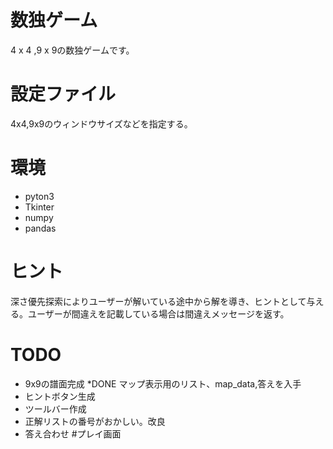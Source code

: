 # 数独ゲーム
4 x 4 ,9 x 9の数独ゲームです。

# 設定ファイル
4x4,9x9のウィンドウサイズなどを指定する。

# 環境
* pyton3
* Tkinter
* numpy
* pandas

# ヒント

深さ優先探索によりユーザーが解いている途中から解を導き、ヒントとして与える。ユーザーが間違えを記載している場合は間違えメッセージを返す。

# TODO

* 9x9の譜面完成
*DONE マップ表示用のリスト、map_data,答えを入手
* ヒントボタン生成
* ツールバー作成
* 正解リストの番号がおかしい。改良
* 答え合わせ
#プレイ画面
